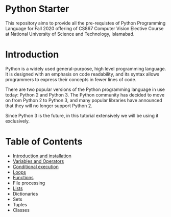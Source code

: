 # Python Starter
This repository aims to provide all the pre-requistes of Python Programming Language for Fall 2020 offering of CS867 Computer Vision Elective Course at National University of Science and Technology, Islamabad.

# Introduction
Python is a widely used general-purpose, high level programming language. It is designed with an emphasis on code readability, and its syntax allows programmers to express their concepts in fewer lines of code.

There are two popular versions of the Python programming language in use today: Python 2 and Python 3. The Python community has decided to move on from Python 2 to Python 3, and many popular libraries have announced that they will no longer support Python 2.

Since Python 3 is the future, in this tutorial extensively we will be using it exclusively.

# Table of Contents
- [Introduction and installation](../main/01%20-%20Introduction%20and%20Installation/)
- [Variables and Operators](../main/02%20-%20Variables%20and%20Operators/Variables%20and%20Operators%20.ipynb)
- [Conditional execution](../main/03%20-%20Conditional%20exection/Conditional%20executions.ipynb)
- [Loops](../main/04%20-%20Loops/Loops.ipynb)
- [Functions](../main/05%20-%20Functions/Functions.ipynb)
- File processing
- [Lists](../main/07%20-%20Lists/Lists.ipynb)
- Dictionaries
- Sets
- Tuples
- Classes
